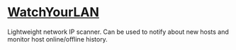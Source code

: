 # [WatchYourLAN](https://github.com/aceberg/WatchYourLAN)

Lightweight network IP scanner. Can be used to notify about new hosts and monitor host online/offline history.
